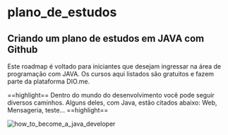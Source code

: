 # plano_de_estudos  

## Criando um plano de estudos em JAVA com Github  

Este roadmap é voltado para iniciantes que desejam ingressar na área de programação com JAVA. Os cursos aqui listados são gratuitos e fazem parte da plataforma DIO.me.

==highlight== Dentro do mundo do desenvolvimento você pode seguir diversos caminhos. Alguns deles, com Java, estão citados abaixo: Web, Mensageria, teste... ==highlight==

![how_to_become_a_java_developer](https://user-images.githubusercontent.com/68128293/197280261-8f12c1f3-4d1f-46ad-b156-1ac1a16eccaf.png)
